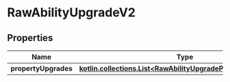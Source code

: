 
# RawAbilityUpgradeV2

## Properties
| Name | Type | Description | Notes |
| ------------ | ------------- | ------------- | ------------- |
| **propertyUpgrades** | [**kotlin.collections.List&lt;RawAbilityUpgradePropertyUpgradeV2&gt;**](RawAbilityUpgradePropertyUpgradeV2.md) |  |  [optional] |



